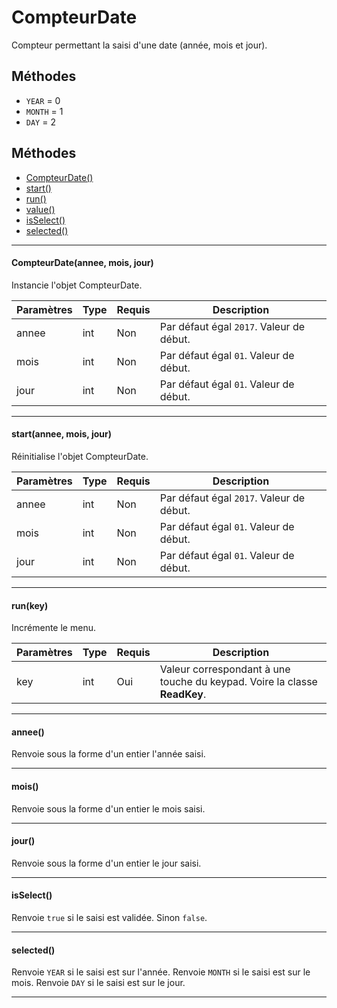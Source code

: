 # CompteurDate
Compteur permettant la saisi d'une date (année, mois et jour).

## Méthodes
* `YEAR` = 0
* `MONTH` = 1
* `DAY` = 2

## Méthodes
* [CompteurDate()](#compteurdateannee-mois-jour)
* [start()](#startannee-mois-jour)
* [run()](#runkey)
* [value()](#value)
* [isSelect()](#isselect)
* [selected()](#isselect)


-----------

#### CompteurDate(annee, mois, jour)
Instancie l'objet CompteurDate.
 
Paramètres | Type | Requis | Description
---------- | ---- | ------ | -----------
annee	   | int  | Non	   | Par défaut égal `2017`. Valeur de début.
mois	   | int  | Non	   | Par défaut égal `01`. Valeur de début.
jour	   | int  | Non	   | Par défaut égal `01`. Valeur de début.


-------------

#### start(annee, mois, jour)
Réinitialise l'objet CompteurDate.
 
Paramètres | Type | Requis | Description
---------- | ---- | ------ | -----------
annee	   | int  | Non	   | Par défaut égal `2017`. Valeur de début.
mois	   | int  | Non	   | Par défaut égal `01`. Valeur de début.
jour	   | int  | Non	   | Par défaut égal `01`. Valeur de début.


-------------

#### run(key)
Incrémente le menu.
 
Paramètres	  | Type | Requis | Description
------------- | ---- | ------ | -----------
key		      | int  | Oui	  | Valeur correspondant à une touche du keypad. Voire la classe **ReadKey**.


-------------

#### annee()
Renvoie sous la forme d'un entier l'année saisi.


-------------

#### mois()
Renvoie sous la forme d'un entier le mois saisi.


-------------

#### jour()
Renvoie sous la forme d'un entier le jour saisi.


-------------

#### isSelect()
Renvoie `true` si le saisi est validée. Sinon `false`.


-------------

#### selected()
Renvoie `YEAR` si le saisi est sur l'année.
Renvoie `MONTH` si le saisi est sur le mois.
Renvoie `DAY` si le saisi est sur le jour.


-------------